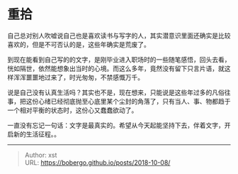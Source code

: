# 重拾


自己总对别人吹嘘说自己也是喜欢读书与写字的人，其实潜意识里面还确实是比较喜欢的，但是不可否认的是，这些年确实是荒废了。

到现在能看到自己写的的文字，是刚毕业进入职场时的一些随笔感悟，回头去看，恍如隔世，依然能想象出当时的心境。而这么多年，竟然没有留下只言片语，就这样浑浑噩噩地过来了，时光匆匆，不禁感慨万千。

说是自己没有认真生活吗？其实也不是，现在想来，只能说是这些年过多的凡俗往事，把这份心绪已经彻底抛至心底里某个尘封的角落了，只有当人、事、物都趋于一个相对平衡的状态时，这份心又蠢蠢欲动了。

一直没有忘记一句话：文字是最真实的。希望从今天起能坚持下去，伴着文字，开启新的生活征程。。

---

> Author: xst  
> URL: https://bobergo.github.io/posts/2018-10-08/  

